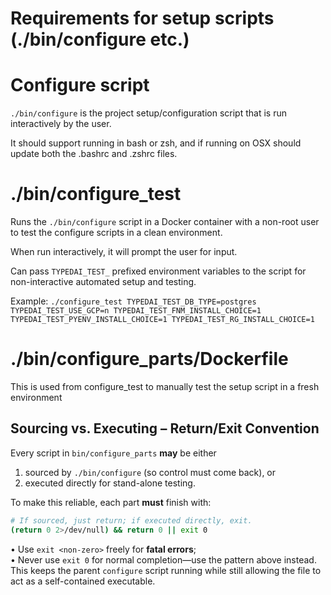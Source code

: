 # Requirements for setup scripts (./bin/configure etc.)

# Configure script

`./bin/configure` is the project setup/configuration script that is run interactively by the user.

It should support running in bash or zsh, and if running on OSX should update both the .bashrc and .zshrc files.


# ./bin/configure_test

Runs the `./bin/configure` script in a Docker container with a non-root user to test the configure scripts in a clean environment.

When run interactively, it will prompt the user for input.

Can pass `TYPEDAI_TEST_` prefixed environment variables to the script for non-interactive automated setup and testing.

Example:
`./configure_test TYPEDAI_TEST_DB_TYPE=postgres TYPEDAI_TEST_USE_GCP=n TYPEDAI_TEST_FNM_INSTALL_CHOICE=1 TYPEDAI_TEST_PYENV_INSTALL_CHOICE=1 TYPEDAI_TEST_RG_INSTALL_CHOICE=1`

# ./bin/configure_parts/Dockerfile

This is used from configure_test to manually test the setup script in a fresh environment

## Sourcing vs. Executing – Return/Exit Convention

Every script in `bin/configure_parts` **may** be either
1. sourced by `./bin/configure` (so control must come back), or  
2. executed directly for stand-alone testing.

To make this reliable, each part **must** finish with:

```bash
# If sourced, just return; if executed directly, exit.
(return 0 2>/dev/null) && return 0 || exit 0
```

• Use `exit <non-zero>` freely for **fatal errors**;  
• Never use `exit 0` for normal completion—use the pattern above instead.  
This keeps the parent `configure` script running while still allowing the
file to act as a self-contained executable.